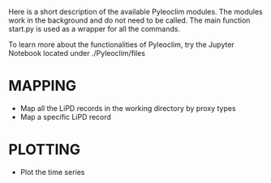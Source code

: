 Here is a short description of the available Pyleoclim modules. The modules work in the background and do not need to be called.
The main function start.py is used as a wrapper for all the commands.

To learn more about the functionalities of Pyleoclim, try the Jupyter Notebook located under ./Pyleoclim/files

MAPPING
========

- Map all the LiPD records in the working directory by proxy types
- Map a specific LiPD record

PLOTTING
========

- Plot the time series
